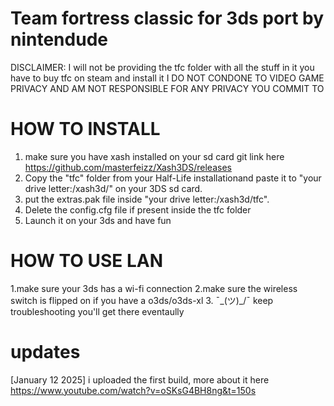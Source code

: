 Team fortress classic for 3ds port by nintendude
==========================================================================================================================================
DISCLAIMER: I will not be providing the tfc folder with all the stuff in it you have to buy tfc on steam and install it I DO NOT CONDONE TO VIDEO GAME PRIVACY AND AM NOT RESPONSIBLE FOR ANY PRIVACY YOU COMMIT TO 

HOW TO INSTALL
==================================================
1. make sure you have xash installed on your sd card git link here https://github.com/masterfeizz/Xash3DS/releases
2. Copy the "tfc" folder from your Half-Life installationand paste it to "your drive letter:/xash3d/" on your 3DS sd card.
3. put the extras.pak file inside "your drive letter:/xash3d/tfc".
4. Delete the config.cfg file if present inside the tfc folder
5. Launch it on your 3ds and have fun 

HOW TO USE LAN
===================================
1.make sure your 3ds has a wi-fi connection
2.make sure the wireless switch is flipped on if you have a o3ds/o3ds-xl
3.                   ¯\_(ツ)_/¯ keep troubleshooting you'll get there eventaully 

updates
============================================================================================================================================
[January 12 2025] i uploaded the first build, more about it here https://www.youtube.com/watch?v=oSKsG4BH8ng&t=150s


